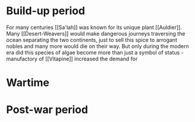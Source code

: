 # Build-up period
For many centuries [[Sa'lah]] was known for its unique plant [[Auldier]]. 
Many [[Desert-Weavers]] would make dangerous journeys traversing the ocean separating the two continents, just to sell this spice to arrogant nobles and many more would die on their way. But only during the modern era did this species of algae become more than just a symbol of status - manufactory of [[Vitapine]] increased the demand for 
# Wartime

# Post-war period
